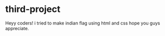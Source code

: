 # third-project
Heyy coders! i tried to make indian flag using html and css hope you guys appreciate.
